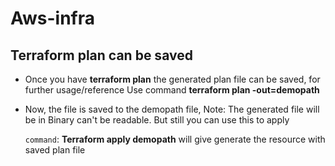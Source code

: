 # Aws-infra



## Terraform plan can be saved

* Once you have **terraform plan** the generated plan file can be saved, for further usage/reference
    Use command **terraform plan -out=demopath**

* Now, the file is saved to the demopath file,
    Note: The generated file will be in Binary can't be readable. But still you can use this to apply 

   `command`: **Terraform apply demopath** will give generate the resource with saved plan file
   